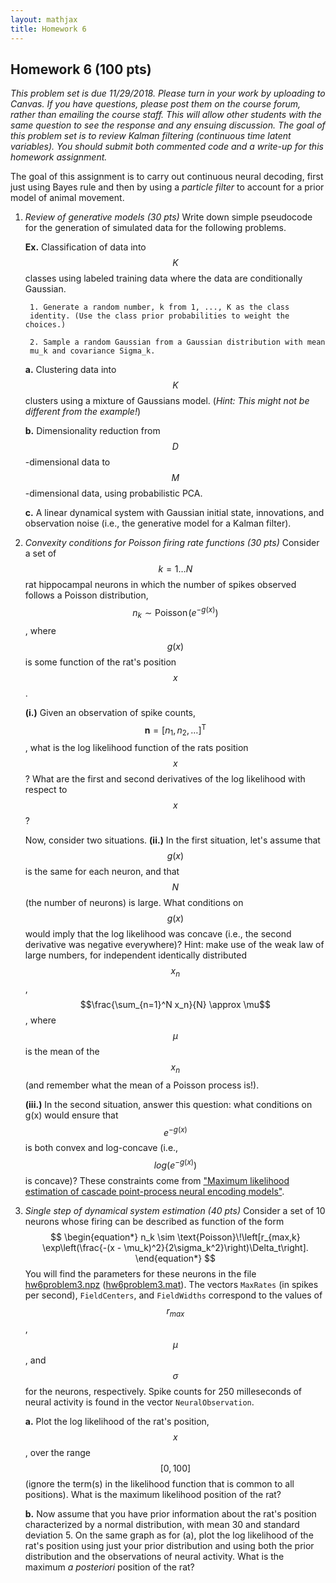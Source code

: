 ```yaml
---
layout: mathjax
title: Homework 6
---
```


## Homework 6 (100 pts)

_This problem set is due 11/29/2018. Please turn in your
work by uploading to Canvas. If you have questions, please post them on the
course forum, rather than emailing the course staff. This will allow other
students with the same question to see the response and any ensuing discussion.
The goal of this problem set is to review Kalman filtering (continuous time latent
variables). You should submit both commented code and a write-up for this
homework assignment._


The goal of this assignment is to carry out continuous neural decoding, first
just using Bayes rule and then by using a _particle filter_ to account for a
prior model of animal movement.

1. _Review of generative models (30 pts)_
  Write down simple pseudocode for the generation of simulated data for the
  following problems.

    **Ex.** Classification of data into $$K$$ classes using labeled training data
    where the data are conditionally Gaussian.

        1. Generate a random number, k from 1, ..., K as the class
        identity. (Use the class prior probabilities to weight the choices.)

        2. Sample a random Gaussian from a Gaussian distribution with mean
        mu_k and covariance Sigma_k.

    **a.** Clustering data into $$K$$ clusters using a mixture of Gaussians model.
    (_Hint: This might not be different from the example!_)

    **b.** Dimensionality reduction from $$D$$-dimensional data to $$M$$-dimensional
    data, using probabilistic PCA.

    **c.** A linear dynamical system with Gaussian initial state, innovations,
    and observation noise (i.e., the generative model for a Kalman filter).


2. _Convexity conditions for Poisson firing rate functions (30 pts)_
  Consider a set of $$k = 1\ldots N$$ rat hippocampal neurons in which the number
  of spikes observed  follows a Poisson distribution, $$n_k \sim \text{Poisson}\!(e^{-g(x)})$$,
  where $$g(x)$$ is some function of the rat's position $$x$$. 

      **(i.)** Given an observation of spike counts,  $$\mathbf{n} = [n_1, n_2,
      \ldots]^\text{T}$$, what is the log likelihood function of the rats  position
      $$x$$? What are the first and second derivatives of the log likelihood with
      respect to $$x$$? 

      Now, consider two situations. 
      **(ii.)** In the first situation, let's assume that $$g(x)$$ is
      the same for each neuron, and that $$N$$ (the number of neurons) is large. What 
      conditions on $$g(x)$$ would imply that the log likelihood was concave (i.e.,
      the second derivative was negative everywhere)? Hint: make use of the weak law
      of large numbers, for independent identically distributed $$x_n$$, 
      $$\frac{\sum_{n=1}^N x_n}{N} \approx \mu$$, where $$\mu$$ is the mean of the
      $$x_n$$ (and remember what the mean of a Poisson process is!).

      **(iii.)** In the second situation, answer this question: what conditions on g(x) would
      ensure that $$e^{-g(x)}$$ is both convex and log-concave (i.e., $$log(e^{-g(x)})$$
      is concave)? These constraints come from 
      ["Maximum likelihood estimation of cascade point-process neural encoding models"](https://www.tandfonline.com/doi/abs/10.1088/0954-898X_15_4_002).

3. _Single step of dynamical system estimation (40 pts)_
  Consider a set of 10 neurons whose firing can be described as function of the form
  $$
  \begin{equation*}
  n_k \sim \text{Poisson}\!\left[r_{max,k}  \exp\left(\frac{-(x - \mu_k)^2}{2\sigma_k^2}\right)\Delta_t\right].
  \end{equation*}
  $$
  You will find the parameters for these neurons in the file
  [hw6problem3.npz](hw6problem3.npz) ([hw6problem3.mat](hw6problem3.mat)).
  The vectors `MaxRates` (in spikes per second), `FieldCenters`, and `FieldWidths`
  correspond to the values of $$r_{max}$$, $$\mu$$, and $$\sigma$$ for the
  neurons, respectively. Spike counts for 250 milleseconds of neural activity is
  found in the vector `NeuralObservation`.

    **a.** Plot the log likelihood of the rat's position, $$x$$, over the range $$[0,
    100]$$ (ignore the term(s) in the likelihood function that is common to all
    positions). What is the maximum likelihood position of the rat?

    **b.** Now assume that you have prior information about the rat's position
    characterized by a normal distribution, with mean 30 and standard deviation 5.
    On the same graph as for (a), plot the log likelihood of the rat's position
    using just your prior distribution and using both the prior distribution and
    the observations of neural activity. What is the maximum _a posteriori_
    position of the rat?

